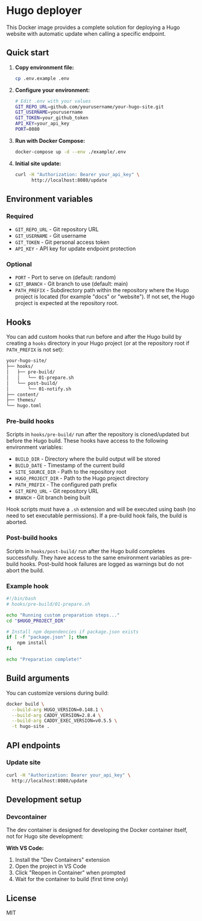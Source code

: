 # Hugo deployer

This Docker image provides a complete solution for deploying a Hugo website with
automatic update when calling a specific endpoint.

## Quick start

1. **Copy environment file:**

    ```bash
    cp .env.example .env
    ```

2. **Configure your environment:**

    ```bash
    # Edit .env with your values
    GIT_REPO_URL=github.com/yourusername/your-hugo-site.git
    GIT_USERNAME=yourusername
    GIT_TOKEN=your_github_token
    API_KEY=your_api_key
    PORT=8080
    ```

3. **Run with Docker Compose:**

    ```bash
    docker-compose up -d --env ./example/.env
    ```

4. **Initial site update:**

    ```bash
    curl -H "Authorization: Bearer your_api_key" \
          http://localhost:8080/update
    ```

## Environment variables

### Required

- `GIT_REPO_URL` - Git repository URL
- `GIT_USERNAME` - Git username
- `GIT_TOKEN` - Git personal access token
- `API_KEY` - API key for update endpoint protection

### Optional

- `PORT` - Port to serve on (default: random)
- `GIT_BRANCH` - Git branch to use (default: main)
- `PATH_PREFIX` - Subdirectory path within the repository where the Hugo project is located
(for example "docs" or "website"). If not set, the Hugo project is expected at the repository root.

## Hooks

You can add custom hooks that run before and after the Hugo build by creating a `hooks` directory in
your Hugo project (or at the repository root if `PATH_PREFIX` is not set):

```bash
your-hugo-site/
├── hooks/
│   ├── pre-build/
│   │   └── 01-prepare.sh
│   └── post-build/
│       └── 01-notify.sh
├── content/
├── themes/
└── hugo.toml
```

### Pre-build hooks

Scripts in `hooks/pre-build/` run after the repository is cloned/updated but before the Hugo build.
These hooks have access to the following environment variables:

- `BUILD_DIR` - Directory where the build output will be stored
- `BUILD_DATE` - Timestamp of the current build
- `SITE_SOURCE_DIR` - Path to the repository root
- `HUGO_PROJECT_DIR` - Path to the Hugo project directory
- `PATH_PREFIX` - The configured path prefix
- `GIT_REPO_URL` - Git repository URL
- `BRANCH` - Git branch being built

Hook scripts must have a `.sh` extension and will be executed using bash (no need to set executable
permissions). If a pre-build hook fails, the build is aborted.

### Post-build hooks

Scripts in `hooks/post-build/` run after the Hugo build completes successfully. They have access to
the same environment variables as pre-build hooks. Post-build hook failures are logged as warnings
but do not abort the build.

### Example hook

```bash
#!/bin/bash
# hooks/pre-build/01-prepare.sh

echo "Running custom preparation steps..."
cd "$HUGO_PROJECT_DIR"

# Install npm dependencies if package.json exists
if [ -f "package.json" ]; then
    npm install
fi

echo "Preparation complete!"
```

## Build arguments

You can customize versions during build:

```bash
docker build \
  --build-arg HUGO_VERSION=0.148.1 \
  --build-arg CADDY_VERSION=2.8.4 \
  --build-arg CADDY_EXEC_VERSION=v0.5.5 \
  -t hugo-site .
```

## API endpoints

### Update site

```bash
curl -H "Authorization: Bearer your_api_key" \
  http://localhost:8080/update
```

## Development setup

### Devcontainer

The dev container is designed for developing the Docker container itself, not for Hugo site development:

**With VS Code:**

1. Install the "Dev Containers" extension
2. Open the project in VS Code
3. Click "Reopen in Container" when prompted
4. Wait for the container to build (first time only)

## License

MIT
